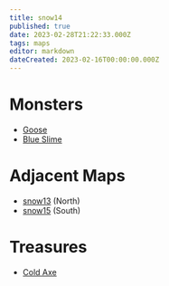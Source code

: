 ```yaml
---
title: snow14
published: true
date: 2023-02-28T21:22:33.000Z
tags: maps
editor: markdown
dateCreated: 2023-02-16T00:00:00.000Z
---
```



# Monsters
 * [Goose](/monsters/goose)
 * [Blue Slime](/monsters/blue-slime)

# Adjacent Maps
 * [snow13](/maps/snow13) (North)
 * [snow15](/maps/snow15) (South)

# Treasures
 * [Cold Axe](/items/cold-axe)
